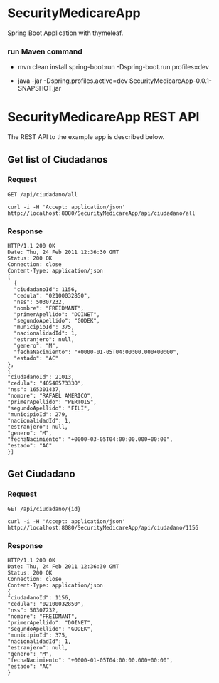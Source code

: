 # SecurityMedicareApp
Spring Boot Application with thymeleaf.


### run Maven command
- mvn clean install spring-boot:run -Dspring-boot.run.profiles=dev

- java -jar -Dspring.profiles.active=dev SecurityMedicareApp-0.0.1-SNAPSHOT.jar

# SecurityMedicareApp REST API

The REST API to the example app is described below.

## Get list of Ciudadanos

### Request

`GET /api/ciudadano/all`

    curl -i -H 'Accept: application/json' http://localhost:8080/SecurityMedicareApp/api/ciudadano/all

### Response

    HTTP/1.1 200 OK
    Date: Thu, 24 Feb 2011 12:36:30 GMT
    Status: 200 OK
    Connection: close
    Content-Type: application/json
    [
      {
      "ciudadanoId": 1156,
      "cedula": "02100032850",
      "nss": 50307232,
      "nombre": "FREIDMANT",
      "primerApellido": "DOINET",
      "segundoApellido": "GODEK",
      "municipioId": 375,
      "nacionalidadId": 1,
      "estranjero": null,
      "genero": "M",
      "fechaNacimiento": "+0000-01-05T04:00:00.000+00:00",
      "estado": "AC"
    },
    {
    "ciudadanoId": 21013,
    "cedula": "40548573330",
    "nss": 165301437,
    "nombre": "RAFAEL AMERICO",
    "primerApellido": "PERTOIS",
    "segundoApellido": "FILI",
    "municipioId": 279,
    "nacionalidadId": 1,
    "estranjero": null,
    "genero": "M",
    "fechaNacimiento": "+0000-03-05T04:00:00.000+00:00",
    "estado": "AC"
    }]

## Get Ciudadano

### Request

`GET /api/ciudadano/{id}`

    curl -i -H 'Accept: application/json' http://localhost:8080/SecurityMedicareApp/api/ciudadano/1156

### Response

    HTTP/1.1 200 OK
    Date: Thu, 24 Feb 2011 12:36:30 GMT
    Status: 200 OK
    Connection: close
    Content-Type: application/json
    {
    "ciudadanoId": 1156,
    "cedula": "02100032850",
    "nss": 50307232,
    "nombre": "FREIDMANT",
    "primerApellido": "DOINET",
    "segundoApellido": "GODEK",
    "municipioId": 375,
    "nacionalidadId": 1,
    "estranjero": null,
    "genero": "M",
    "fechaNacimiento": "+0000-01-05T04:00:00.000+00:00",
    "estado": "AC"
    }

